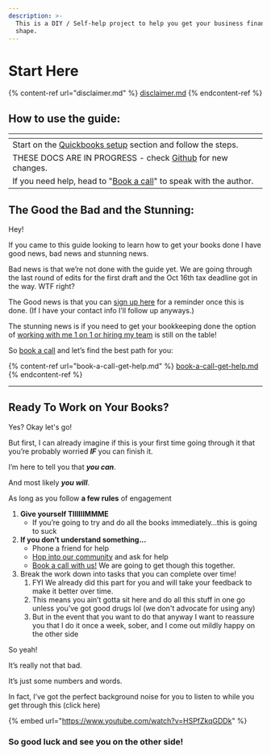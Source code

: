 ```yaml
---
description: >-
  This is a DIY / Self-help project to help you get your business finances in
  shape.
---
```


# Start Here

{% content-ref url="disclaimer.md" %}
[disclaimer.md](disclaimer.md)
{% endcontent-ref %}

## How to use the guide:

<table data-view="cards"><thead><tr><th></th></tr></thead><tbody><tr><td>Start on the <a href="finance-setup/quickbooks-setup/">Quickbooks setup</a> section and follow the steps.</td></tr><tr><td>THESE DOCS ARE IN PROGRESS - check <a href="https://github.com/YourBigBank/Minimum-Viable-Accounting-Protocol">Github</a> for new changes.</td></tr><tr><td>If you need help, head to "<a href="book-a-call-get-help.md">Book a call</a>" to speak with the author.</td></tr></tbody></table>

## The Good the Bad and the Stunning:

Hey!

If you came to this guide looking to learn how to get your books done I have good news, bad news and stunning news.

Bad news is that we’re not done with the guide yet. We are going through the last round of edits for the first draft and the Oct 16th tax deadline got in the way. WTF right?

The Good news is that you can [sign up here](https://airtable.com/appA4CWZGrJMTRIuh/shrlpD2vCrhmuEUDh) for a reminder once this is done. (If I have your contact info I’ll follow up anyways.)

The stunning news is if you need to get your bookkeeping done the option of [working with me 1 on 1 or hiring my team](https://calendly.com/ousmane-toure/accounting-help) is still on the table!

So [book a call](https://calendly.com/ousmane-toure/accounting-help) and let’s find the best path for you:

{% content-ref url="book-a-call-get-help.md" %}
[book-a-call-get-help.md](book-a-call-get-help.md)
{% endcontent-ref %}

***

## Ready To Work on Your Books?

Yes? Okay let's go!

But first, I can already imagine if this is your first time going through it that you’re probably worried _**IF**_ you can finish it.

I’m here to tell you that _**you can**_.

And most likely _**you will**_.

As long as you follow **a few rules** of engagement

1. **Give yourself TIIIIIIMMME**
   * If you’re going to try and do all the books immediately…this is going to suck
2. **If you don’t understand something...**
   * Phone a friend for help
   * [Hop into our community](https://airtable.com/appA4CWZGrJMTRIuh/shroJ2rAqw5aydbjH) and ask for help
   * [Book a call with us!](https://calendly.com/ousmane-toure/accounting-help) We are going to get though this together.
3. Break the work down into tasks that you can complete over time!
   1. FYI We already did this part for you and will take your feedback to make it better over time.
   2. This means you ain’t gotta sit here and do all this stuff in one go unless you’ve got good drugs lol (we don't advocate for using any)
   3. But in the event that you want to do that anyway I want to reassure you that I do it once a week, sober, and I come out mildly happy on the other side

So yeah!

It’s really not that bad.

It’s just some numbers and words.

In fact, I’ve got the perfect background noise for you to listen to while you get through this (click here)

{% embed url="https://www.youtube.com/watch?v=HSPfZkqGDDk" %}

### So good luck and see you on the other side!
